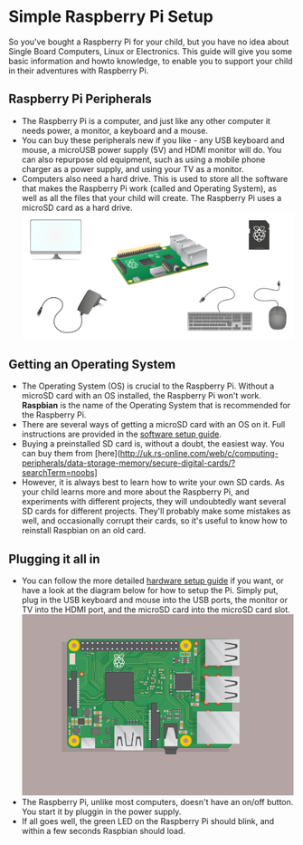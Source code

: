 # Simple Raspberry Pi Setup

So you've bought a Raspberry Pi for your child, but you have no idea about Single Board Computers, Linux or Electronics. This guide will give you some basic information and howto knowledge, to enable you to support your child in their adventures with Raspberry Pi.

## Raspberry Pi Peripherals
- The Raspberry Pi is a computer, and just like any other computer it needs power, a monitor, a keyboard and a mouse.
- You can buy these peripherals new if you like - any USB keyboard and mouse, a microUSB power supply (5V) and HDMI monitor will do. You can also repurpose old equipment, such as using a mobile phone charger as a power supply, and using your TV as a monitor.
- Computers also need a hard drive. This is used to store all the software that makes the Raspberry Pi work (called and Operating System), as well as all the files that your child will create. The Raspberry Pi uses a microSD card as a hard drive.
![](images/all-the-things.png)

## Getting an Operating System
- The Operating System (OS) is crucial to the Raspberry Pi. Without a microSD card with an OS installed, the Raspberry Pi won't work. **Raspbian** is the name of the Operating System that is recommended for the Raspberry Pi.
- There are several ways of getting a microSD card with an OS on it. Full instructions are provided in the [software setup guide](https://www.raspberrypi.org/help/help-software-guide).
- Buying a preinstalled SD card is, without a doubt, the easiest way. You can buy them from [here](http://uk.rs-online.com/web/c/computing-peripherals/data-storage-memory/secure-digital-cards/?searchTerm=noobs]
- However, it is always best to learn how to write your own SD cards. As your child learns more and more about the Raspberry Pi, and experiments with different projects, they will undoubtedly want several SD cards for different projects. They'll probably make some mistakes as well, and occasionally corrupt their cards, so it's useful to know how to reinstall Raspbian on an old card.

## Plugging it all in
- You can follow the more detailed [hardware setup guide](https://www.raspberrypi.org/help/help-hardware-guide) if you want, or have a look at the diagram below for how to setup the Pi. Simply put, plug in the USB keyboard and mouse into the USB ports, the monitor or TV into the HDMI port, and the microSD card into the microSD card slot.
![](images/plug-in.gif)
- The Raspberry Pi, unlike most computers, doesn't have an on/off button. You start it by pluggin in the power supply.
- If all goes well, the green LED on the Raspberry Pi should blink, and within a few seconds Raspbian should load.
